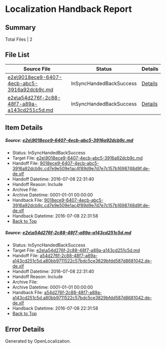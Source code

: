 # <a name='report-top'></a> Localization Handback Report

## Summary
 Total Files | 2

## File List
 Source File | Status | Details 
 ----------- | ------ | ------- 
 [e2e\9018ece9-6407-4ecb-abc5-3916a92dcb9c.md](https://github.com/OpenLocalizationTestOrg/oltest/blob/cbb968e0fad6af5812322da6faa70b9a22d03ef9/e2e/9018ece9-6407-4ecb-abc5-3916a92dcb9c.md) | InSyncHandedBackSuccess | [Details](#bb6764543424c5376e82d0ecf85c1acf0226be8b1)
 [e2e\a54d276f-2c88-48f7-a89a-a143cd251c5d.md](https://github.com/OpenLocalizationTestOrg/oltest/blob/cbb968e0fad6af5812322da6faa70b9a22d03ef9/e2e/a54d276f-2c88-48f7-a89a-a143cd251c5d.md) | InSyncHandedBackSuccess | [Details](#58f837554f07305b51f9da74e6e4ae88d260be792)

## Item Details
##### <a name='bb6764543424c5376e82d0ecf85c1acf0226be8b1'></a> Source: [e2e\9018ece9-6407-4ecb-abc5-3916a92dcb9c.md](https://github.com/OpenLocalizationTestOrg/oltest/blob/cbb968e0fad6af5812322da6faa70b9a22d03ef9/e2e/9018ece9-6407-4ecb-abc5-3916a92dcb9c.md)
* Status: InSyncHandedBackSuccess
* Target File: [e2e\9018ece9-6407-4ecb-abc5-3916a92dcb9c.md](https://github.com/OpenLocalizationTestOrg/oltest-dede-fly/blob/d83645f4da2ac81d0c2f316259d57090fe3ffcc7/e2e/9018ece9-6407-4ecb-abc5-3916a92dcb9c.md)
* Handoff File: [9018ece9-6407-4ecb-abc5-3916a92dcb9c.cd7e9e509e1ac4f89d9e7d7e7c157b1698748d9f.de-de.xlf](https://github.com/OpenLocalizationTestOrg/olhandoff-e2e/blob/13e15ed813ffb3d37c250242be5d0209cdb9ac7c/ol-handoff/OpenLocalizationTestOrg/oltest-dede-fly/ci/high/9018ece9-6407-4ecb-abc5-3916a92dcb9c.cd7e9e509e1ac4f89d9e7d7e7c157b1698748d9f.de-de.xlf)
* Handoff Datetime: 2016-07-08 22:31:40
* Handoff Reason: Include
* Archive File: 
* Archive Datetime: 0001-01-01 00:00:00
* Handback File: [9018ece9-6407-4ecb-abc5-3916a92dcb9c.cd7e9e509e1ac4f89d9e7d7e7c157b1698748d9f.de-de.xlf](https://github.com/OpenLocalizationTestOrg/olhandback-e2e/blob/3190bd3e46b091ed92ea4ac2076c1baeba687d17/ol-handback/OpenLocalizationTestOrg/oltest-dede-fly/ci/high/9018ece9-6407-4ecb-abc5-3916a92dcb9c.cd7e9e509e1ac4f89d9e7d7e7c157b1698748d9f.de-de.xlf)
* Handback Datetime: 2016-07-08 22:31:58
* [Back to Top](#report-top)

##### <a name='58f837554f07305b51f9da74e6e4ae88d260be792'></a> Source: [e2e\a54d276f-2c88-48f7-a89a-a143cd251c5d.md](https://github.com/OpenLocalizationTestOrg/oltest/blob/cbb968e0fad6af5812322da6faa70b9a22d03ef9/e2e/a54d276f-2c88-48f7-a89a-a143cd251c5d.md)
* Status: InSyncHandedBackSuccess
* Target File: [e2e\a54d276f-2c88-48f7-a89a-a143cd251c5d.md](https://github.com/OpenLocalizationTestOrg/oltest-dede-fly/blob/d83645f4da2ac81d0c2f316259d57090fe3ffcc7/e2e/a54d276f-2c88-48f7-a89a-a143cd251c5d.md)
* Handoff File: [a54d276f-2c88-48f7-a89a-a143cd251c5d.a80bb9711522c57bdc5ce3829bfdd587d8681042.de-de.xlf](https://github.com/OpenLocalizationTestOrg/olhandoff-e2e/blob/13e15ed813ffb3d37c250242be5d0209cdb9ac7c/ol-handoff/OpenLocalizationTestOrg/oltest-dede-fly/ci/high/a54d276f-2c88-48f7-a89a-a143cd251c5d.a80bb9711522c57bdc5ce3829bfdd587d8681042.de-de.xlf)
* Handoff Datetime: 2016-07-08 22:31:40
* Handoff Reason: Include
* Archive File: 
* Archive Datetime: 0001-01-01 00:00:00
* Handback File: [a54d276f-2c88-48f7-a89a-a143cd251c5d.a80bb9711522c57bdc5ce3829bfdd587d8681042.de-de.xlf](https://github.com/OpenLocalizationTestOrg/olhandback-e2e/blob/3190bd3e46b091ed92ea4ac2076c1baeba687d17/ol-handback/OpenLocalizationTestOrg/oltest-dede-fly/ci/high/a54d276f-2c88-48f7-a89a-a143cd251c5d.a80bb9711522c57bdc5ce3829bfdd587d8681042.de-de.xlf)
* Handback Datetime: 2016-07-08 22:31:58
* [Back to Top](#report-top)


## Error Details

Generated by OpenLocalization.
